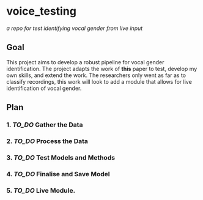 # voice_testing
*a repo for test identifying vocal gender from live input*

## Goal
This project aims to develop a robust pipeline for vocal gender identification. The project adapts the work of **this** paper to test, develop my own skills, and extend the work. The researchers only went as far as to classify recordings, this work will look to add a module that allows for live identification of vocal gender.

## Plan
### 1. *TO_DO* Gather the Data
### 2. *TO_DO* Process the Data
### 3. *TO_DO* Test Models and Methods
### 4. *TO_DO* Finalise and Save Model
### 5. *TO_DO* Live Module.
